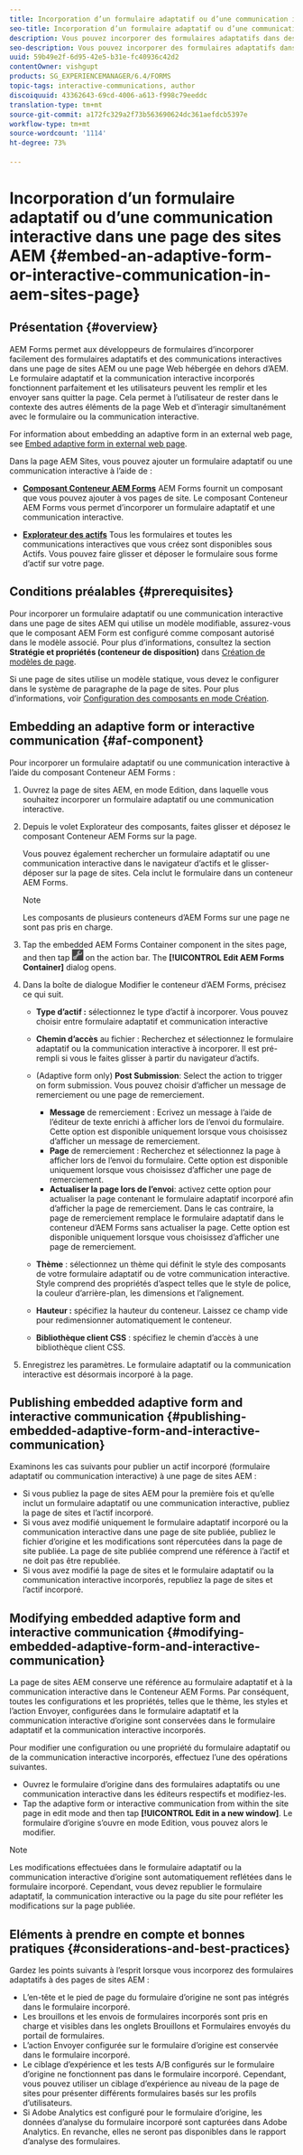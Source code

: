 ```yaml
---
title: Incorporation d’un formulaire adaptatif ou d’une communication interactive dans une page des sites AEM
seo-title: Incorporation d’un formulaire adaptatif ou d’une communication interactive dans une page des sites AEM
description: Vous pouvez incorporer des formulaires adaptatifs dans des pages de sites AEM. Les utilisateurs peuvent remplir et envoyer des formulaires sans quitter les pages du site.
seo-description: Vous pouvez incorporer des formulaires adaptatifs dans des pages de sites AEM. Les utilisateurs peuvent remplir et envoyer des formulaires sans quitter les pages du site.
uuid: 59b49e2f-6d95-42e5-b31e-fc40936c42d2
contentOwner: vishgupt
products: SG_EXPERIENCEMANAGER/6.4/FORMS
topic-tags: interactive-communications, author
discoiquuid: 43362643-69cd-4006-a613-f998c79eeddc
translation-type: tm+mt
source-git-commit: a172fc329a2f73b563690624dc361aefdcb5397e
workflow-type: tm+mt
source-wordcount: '1114'
ht-degree: 73%

---
```



# Incorporation d’un formulaire adaptatif ou d’une communication interactive dans une page des sites AEM {#embed-an-adaptive-form-or-interactive-communication-in-aem-sites-page}

## Présentation {#overview}

AEM Forms permet aux développeurs de formulaires d’incorporer facilement des formulaires adaptatifs et des communications interactives dans une page de sites AEM ou une page Web hébergée en dehors d’AEM. Le formulaire adaptatif et la communication interactive incorporés fonctionnent parfaitement et les utilisateurs peuvent les remplir et les envoyer sans quitter la page. Cela permet à l’utilisateur de rester dans le contexte des autres éléments de la page Web et d’interagir simultanément avec le formulaire ou la communication interactive.

For information about embedding an adaptive form in an external web page, see [Embed adaptive form in external web page](/help/forms/using/embed-adaptive-form-external-web-page.md).

Dans la page AEM Sites, vous pouvez ajouter un formulaire adaptatif ou une communication interactive à l’aide de :

* **[Composant Conteneur AEM Forms](/help/forms/using/embed-adaptive-form-aem-sites.md#af-component)** AEM Forms fournit un composant que vous pouvez ajouter à vos pages de site. Le composant Conteneur AEM Forms vous permet d’incorporer un formulaire adaptatif et une communication interactive.

* **[Explorateur des actifs](/help/forms/using/embed-adaptive-form-aem-sites.md#asset-browser)** Tous les formulaires et toutes les communications interactives que vous créez sont disponibles sous Actifs. Vous pouvez faire glisser et déposer le formulaire sous forme d’actif sur votre page.

## Conditions préalables {#prerequisites}

Pour incorporer un formulaire adaptatif ou une communication interactive dans une page de sites AEM qui utilise un modèle modifiable, assurez-vous que le composant AEM Form est configuré comme composant autorisé dans le modèle associé. Pour plus d’informations, consultez la section **Stratégie et propriétés (conteneur de disposition)** dans [Création de modèles de page](/help/sites-authoring/templates.md).

Si une page de sites utilise un modèle statique, vous devez le configurer dans le système de paragraphe de la page de sites. Pour plus d’informations, voir [Configuration des composants en mode Création](/help/sites-authoring/default-components-designmode.md).

## Embedding an adaptive form or interactive communication {#af-component}

Pour incorporer un formulaire adaptatif ou une communication interactive à l’aide du composant Conteneur AEM Forms :

1. Ouvrez la page de sites AEM, en mode Edition, dans laquelle vous souhaitez incorporer un formulaire adaptatif ou une communication interactive.
1. Depuis le volet Explorateur des composants, faites glisser et déposez le composant Conteneur AEM Forms sur la page.

   Vous pouvez également rechercher un formulaire adaptatif ou une communication interactive dans le navigateur d’actifs et le glisser-déposer sur la page de sites. Cela inclut le formulaire dans un conteneur AEM Forms.

   >[!NOTE]
   >
   >Les composants de plusieurs conteneurs d’AEM Forms sur une page ne sont pas pris en charge.

1. Tap the embedded AEM Forms Container component in the sites page, and then tap ![settings_icon](assets/settings_icon.png) on the action bar. The **[!UICONTROL Edit AEM Forms Container]** dialog opens.
1. Dans la boîte de dialogue Modifier le conteneur d’AEM Forms, précisez ce qui suit.

   * **Type d’actif :** sélectionnez le type d’actif à incorporer. Vous pouvez choisir entre formulaire adaptatif et communication interactive
   * **Chemin d’accès** au fichier : Recherchez et sélectionnez le formulaire adaptatif ou la communication interactive à incorporer. Il est pré-rempli si vous le faites glisser à partir du navigateur d’actifs.
   * (Adaptive form only) **Post Submission**: Select the action to trigger on form submission. Vous pouvez choisir d’afficher un message de remerciement ou une page de remerciement.

      * **Message** de remerciement : Ecrivez un message à l’aide de l’éditeur de texte enrichi à afficher lors de l’envoi du formulaire. Cette option est disponible uniquement lorsque vous choisissez d’afficher un message de remerciement.
      * **Page** de remerciement : Recherchez et sélectionnez la page à afficher lors de l’envoi du formulaire. Cette option est disponible uniquement lorsque vous choisissez d’afficher une page de remerciement.
      * **Actualiser la page lors de l’envoi**: activez cette option pour actualiser la page contenant le formulaire adaptatif incorporé afin d’afficher la page de remerciement. Dans le cas contraire, la page de remerciement remplace le formulaire adaptatif dans le conteneur d’AEM Forms sans actualiser la page. Cette option est disponible uniquement lorsque vous choisissez d’afficher une page de remerciement.
   * **Thème** : sélectionnez un thème qui définit le style des composants de votre formulaire adaptatif ou de votre communication interactive. Style comprend des propriétés d’aspect telles que le style de police, la couleur d’arrière-plan, les dimensions et l’alignement.
   * **Hauteur :** spécifiez la hauteur du conteneur. Laissez ce champ vide pour redimensionner automatiquement le conteneur.
   * **Bibliothèque client CSS** : spécifiez le chemin d’accès à une bibliothèque client CSS.


1. Enregistrez les paramètres. Le formulaire adaptatif ou la communication interactive est désormais incorporé à la page.

## Publishing embedded adaptive form and interactive communication {#publishing-embedded-adaptive-form-and-interactive-communication}

Examinons les cas suivants pour publier un actif incorporé (formulaire adaptatif ou communication interactive) à une page de sites AEM :

* Si vous publiez la page de sites AEM pour la première fois et qu’elle inclut un formulaire adaptatif ou une communication interactive, publiez la page de sites et l’actif incorporé.
* Si vous avez modifié uniquement le formulaire adaptatif incorporé ou la communication interactive dans une page de site publiée, publiez le fichier d’origine et les modifications sont répercutées dans la page de site publiée. La page de site publiée comprend une référence à l’actif et ne doit pas être republiée.
* Si vous avez modifié la page de sites et le formulaire adaptatif ou la communication interactive incorporés, republiez la page de sites et l’actif incorporé.

## Modifying embedded adaptive form and interactive communication {#modifying-embedded-adaptive-form-and-interactive-communication}

La page de sites AEM conserve une référence au formulaire adaptatif et à la communication interactive dans le Conteneur AEM Forms. Par conséquent, toutes les configurations et les propriétés, telles que le thème, les styles et l’action Envoyer, configurées dans le formulaire adaptatif et la communication interactive d’origine sont conservées dans le formulaire adaptatif et la communication interactive incorporés.

Pour modifier une configuration ou une propriété du formulaire adaptatif ou de la communication interactive incorporés, effectuez l’une des opérations suivantes.

* Ouvrez le formulaire d’origine dans des formulaires adaptatifs ou une communication interactive dans les éditeurs respectifs et modifiez-les.
* Tap the adaptive form or interactive communication from within the site page in edit mode and then tap **[!UICONTROL Edit in a new window]**. Le formulaire d’origine s’ouvre en mode Edition, vous pouvez alors le modifier.

>[!NOTE]
>
>Les modifications effectuées dans le formulaire adaptatif ou la communication interactive d’origine sont automatiquement reflétées dans le formulaire incorporé. Cependant, vous devez republier le formulaire adaptatif, la communication interactive ou la page du site pour refléter les modifications sur la page publiée.

## Eléments à prendre en compte et bonnes pratiques {#considerations-and-best-practices}

Gardez les points suivants à l’esprit lorsque vous incorporez des formulaires adaptatifs à des pages de sites AEM :

* L’en-tête et le pied de page du formulaire d’origine ne sont pas intégrés dans le formulaire incorporé.
* Les brouillons et les envois de formulaires incorporés sont pris en charge et visibles dans les onglets Brouillons et Formulaires envoyés du portail de formulaires.
* L’action Envoyer configurée sur le formulaire d’origine est conservée dans le formulaire incorporé.
* Le ciblage d’expérience et les tests A/B configurés sur le formulaire d’origine ne fonctionnent pas dans le formulaire incorporé. Cependant, vous pouvez utiliser un ciblage d’expérience au niveau de la page de sites pour présenter différents formulaires basés sur les profils d’utilisateurs.
* Si Adobe Analytics est configuré pour le formulaire d’origine, les données d’analyse du formulaire incorporé sont capturées dans Adobe Analytics. En revanche, elles ne seront pas disponibles dans le rapport d’analyse des formulaires.

